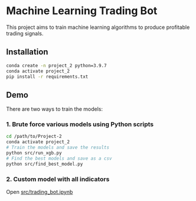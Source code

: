 # Machine Learning Trading Bot

This project aims to train machine learning algorithms to produce profitable trading signals.

## Installation
```bash
conda create -n project_2 python=3.9.7
conda activate project_2
pip install -r requirements.txt
```

## Demo

There are two ways to train the models:

### 1. Brute force various models using Python scripts

```bash
cd /path/to/Project-2
conda activate project_2
# Train the models and save the results
python src/run_xgb.py
# Find the best models and save as a csv
python src/find_best_model.py
```

### 2. Custom model with all indicators

Open [src/trading_bot.ipynb](src/trading_bot.ipynb)

